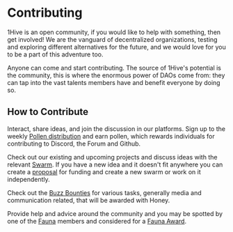 # Contributing

1Hive is an open community, if you would like to help with something, then get involved! We are the vanguard of decentralized organizations, testing and exploring different alternatives for the future, and we would love for you to be a part of this adventure too.

Anyone can come and start contributing. The source of 1Hive's potential is the community, this is where the enormous power of DAOs come from: they can tap into the vast talents members have and benefit everyone by doing so.

## How to Contribute

Interact, share ideas, and join the discussion in our platforms. Sign up to the weekly [Pollen distribution](../pollen.md) and earn pollen, which rewards individuals for contributing to Discord, the Forum and Github.

Check out our existing and upcoming projects and discuss ideas with the relevant [Swarm](../../community/swarms/). If you have a new idea and it doesn't fit anywhere you can create a [proposal](../../projects/honey/participation.md) for funding and create a new swarm or work on it independently.

Check out the [Buzz Bounties](../../community/media/buzz-bounty.md) for various tasks, generally media and communication related, that will be awarded with Honey.

Provide help and advice around the community and you may be spotted by one of the [Fauna](../../community/swarms/fauna.md) members and considered for a [Fauna Award](fauna-awards.md).

